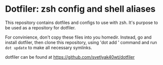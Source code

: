 Dotfiler: zsh config and shell aliases
======================================

This repository contains dotfiles and configs to use with zsh.
It's purpose to be used as a repository for dotfiler.

For convinience, don't copy these files into you homedir. Instead,
go and install dotfiler, then clone this repository, using
'dot add <url>' command and run `dot update` to make all necessary symlinks.

dotfiler can be found at https://github.com/svetlyak40wt/dotfiler
